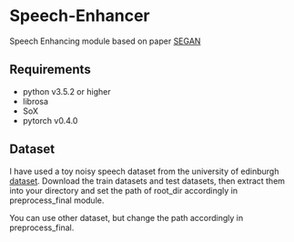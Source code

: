 # Speech-Enhancer
Speech Enhancing module based on paper [SEGAN](https://arxiv.org/abs/1703.09452)

## Requirements
- python v3.5.2 or higher
- librosa
- SoX
- pytorch v0.4.0

## Dataset
I have used a toy noisy speech dataset from the university of edinburgh [dataset](https://datashare.is.ed.ac.uk/handle/10283/1942).     Download the train datasets and test datasets, then extract them into your directory and set the path of root_dir accordingly in preprocess_final module.


You can use other dataset, but change the path accordingly in preprocess_final.

